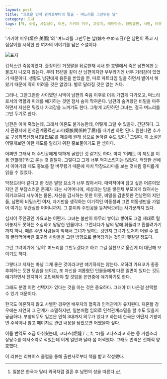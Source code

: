 ```yaml
---
layout: post
title: "괴로운 인척 관계로부터의 탈출 - 며느리를 그만두는 날"
category: 도서
tags: [책, 소설, 시집살이, 이혼, 가키야 미우, 고성미, 레드박스, 청림출판, 서평, 리뷰어스 클럽]
---
```


'가키야 미우(垣谷 美雨)'의
'며느리를 그만두는 날(嫁をやめる日)'은
남편이 죽고 시집살이를 시작한 한 여자의 이야기를 담은 소설이다.

![표지](https://lh3.googleusercontent.com/8zbgzN1wVmI5DKWQCGbYrw2gwwqduXGSPuhJq60I8oWrIBtFl6YZRjO2ancdZOUdI2OLMwbVUSDtPA=s480)

갑작스런 죽음이었다.
출장이란 거짓말을 뒤로한채 시내 한 호텔에서 죽은 남편에겐 눈물조차 나오지 않는다.
무려 15년을 같이 산 남편이지만 부부라기엔 너무 거리감이 있었기 때문이다.
생활도 남편에게 용돈을 받았을 뿐,
따로 파트타임 일을 하면서 벌어서 해왔기 때문에 딱히 어려울 것은 없었다.
별로 달라질 것은 없는 거다.

그러나, 그만그만한 사이였던 시댁이 남편의 죽음 이후로 더욱 가깝게 다가오고,
며느리로서의 역할과 미래를 얘기하는 것엔 점차 숨이 막혀온다.
남편의 숨겨왔던 비밀을 마주하면서 자신은 뭐였나 자괴감을 느끼기도 한다.
그렇게 고민하던 그녀는, 결국 며느리를 그만 두기로 한다.

남편은 이미 죽었는데, 그래서 이혼도 불가능한데, 어떻게 그럴 수 있을까.
간단하다.
그저 관광서에 인척관계종료신고서(姻族関係終了届)를 내기만 하면 된다.
원한다면 추가로 구성회복신청서(復氏届)를 제출해 원래 성으로 돌아갈 수도 있다.[^1]
그렇다.
이 소설은 어떻게보면 이런 제도를 알리기 위한 홍보물이기도 한 셈이다.

[^1]: 일본은 한국과 달리 외국처럼 결혼 후 남편의 성을 따른다.

어쩌면 그래서 더 주인공에게 박하게 굴었던 것 같기도 하다.
마치 '이래도 이 제도를 이용 안할래?'라고 묻는 것 같달까.
그렇다고 그게 너무 억지스럽지는 않았다.
적당한 선에서 이야기와 제도 홍보를 잘 버무렸기 때문에
마치 막장드라마를 보는 것처럼 흥미롭게 읽을 수 있었다.

막장드라마 같다고 한 것은 발암 요소가 너무 많아서다.
매력적이며 담고 싶은 어른이었지만 곧 부담스러운 존재가 되는 시어머니에,
세상과는 담을 쌓은채 부모에게 얹혀사는 히키코모리 시누이는 물론,
자신을 감시하는 듯한 이웃,
비밀을 감춘듯한 전남편의 지인들,
남편의 비밀스런 여자,
자기만을 생각하는 이기적인 여동생과
그런 여동생만을 가엽어 여기는 무관심한 어머니까지.
그 뿐이랴 주인공을 등쳐먹으려는 사기꾼까지 있다.

심지어 주인공인 가요코는 어떤가.
그녀는 불만이 아무리 쌓이고 쌓여도 그걸 제대로 털어놓지도 못하는 소심하고 답답한 인물이다.
그런데다가 남의 말에 휘둘리고 휩쓸려가기까지 하니,
때론 주변 사람들이 악해서 그녀가 당하는 것인지
그녀가 도저히 어쩔 수 없게 글러먹어버린 호구라
사람들을 그런 방향으로 끌어당기는 것인지 헷갈릴 정도다.

그런 그녀이기에
'감히' 며느리를 그만두겠다고 하고
그걸 실천으로 옮긴게 더 대단해 보이기도 하다.

그렇다고 저자는 마냥 그게 좋은 것이라고만 얘기하지는 않는다.
오히려 가요코가 종종 후회하는 듯한 모습을 보이고,
또 자신을 괴롭혔던 인물들에게 다른 일면이 있다는 것도 얘기하면서
진지하게 고민해봐야 할 것임을 은연중에 얘기하기도 한다.

그래도 분명 이런 선택지가 있다는 것을 아는 것은 중요하다.
그래야 더 나은걸 선택할 수 있기 때문이다.

한국도 이혼하지 않고 사별한 경우엔 배우자의 혈족과 인척관계가 유지된다.
재혼할 경우에는 자연히 그 관계가 소멸하지만,
일본처럼 임의로 인척관계소멸을 할 수도 있을지 궁금하다.
부양의무도 일본은 인척 3대까지 의무가 있다고 하는데 한국은 어떤지
기왕이면 주석이나 참고 페이지로 관련 내용을 담았으면 어땠을까 싶다.

이름 번역도 조금 아쉬웠는데,
코타츠(炬燵 / こたつ)를 고다츠라고 하는 등
거센소리 상당수를 예사소리로 적었는데
이게 일반과 달라 쫌 어색했다.
그래도 번역은 전체적 양호했다.



<div class="im im-info">
이 리뷰는 리뷰어스 클럽을 통해 출판사로부터 책을 받고 작성했다.
</div>
